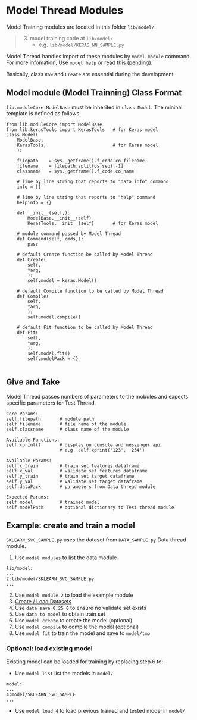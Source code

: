 # Model Thread Modules

Model Training modules are located in this folder `lib/model/`.
> 3. model training code at `lib/model/`
>     - e.g. `lib/model/KERAS_NN_SAMPLE.py`

Model Thread handles import of these modules by `model module` command. For more infomation, Use `model help` or read this (pending).

Basically, class `Raw` and `Create` are essential during the development.

## Model module (Model Trainning) Class Format
`lib.moduleCore.ModelBase` must be inherited in `class Model`. The mininal template is defined as follows:
```
from lib.moduleCore import ModelBase
from lib.kerasTools import KerasTools   # for Keras model
class Model(
    ModelBase,
    KerasTools,                         # for Keras model
    ):

    filepath    = sys._getframe().f_code.co_filename
    filename    = filepath.split(os.sep)[-1]
    classname   = sys._getframe().f_code.co_name

    # line by line string that reports to "data info" command
    info = []

    # line by line string that reports to "help" command
    helpinfo = {}

    def __init__(self,):
        ModelBase.__init__(self)
        KerasTools.__init__(self)       # for Keras model

    # module command passed by Model Thread
    def Command(self, cmds,):
        pass
    
    # default Create function be called by Model Thread
    def Create(
        self,
        *arg,
        ):
        self.model = keras.Model()

    # default Compile function to be called by Model Thread
    def Compile(
        self,
        *arg,
        ):
        self.model.compile()
    
    # default Fit function to be called by Model Thread
    def Fit(
        self,
        *arg,
        ):
        self.model.fit()
        self.modelPack = {}
        
```
## Give and Take
Model Thread passes numbers of parameters to the mobules and expects specific parameters for Test Thread.
```
Core Params:
self.filepath       # module path
self.filename       # file name of the module 
self.classname      # class name of the module

Available Functions:
self.xprint()       # display on console and messenger api
                    # e.g. self.xprint('123', '234')

Available Params:
self.x_train        # train set features dataframe
self.x_val          # validate set features dataframe
self.y_train        # train set target dataframe
self.y_val          # validate set target dataframe
self.dataPack       # parameters from Data thread module

Expected Params:
self.model          # trained model
self.modelPack      # optional dictionary to Test thread module
```

## Example: create and train a model
`SKLEARN_SVC_SAMPLE.py` uses the dataset from `DATA_SAMPLE.py` Data thread module.
1. Use `model modules` to list the data module
```
lib/model:
...
2:lib/model/SKLEARN_SVC_SAMPLE.py
...
```
2. Use `model module 2` to load the example module
3. [Create / Load Datasets](lib/data/README.md)
4. Use `data save 0.25 0` to ensure no validate set exists
5. Use `data to model` to obtain train set
6. Use `model create` to create the model (optional)
7. Use `model compile` to compile the model (optional)
8. Use `model fit` to train the model and save to `model/tmp`

### Optional: load existing model
Existing model can be loaded for training by replacing step 6 to:
- Use `model list` list the models in `model/`
```
model:
...
4:model/SKLEARN_SVC_SAMPLE
...
```
- Use `model load 4` to load previous trained and tested model in `model/`